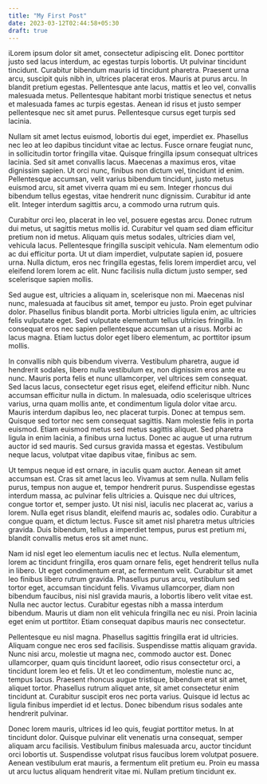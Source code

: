 ```yaml
---
title: "My First Post"
date: 2023-03-12T02:44:58+05:30
draft: true
---
```

iLorem ipsum dolor sit amet, consectetur adipiscing elit. Donec porttitor justo sed lacus interdum, ac egestas turpis lobortis. Ut pulvinar tincidunt tincidunt. Curabitur bibendum mauris id tincidunt pharetra. Praesent urna arcu, suscipit quis nibh in, ultrices placerat eros. Mauris at purus arcu. In blandit pretium egestas. Pellentesque ante lacus, mattis et leo vel, convallis malesuada metus. Pellentesque habitant morbi tristique senectus et netus et malesuada fames ac turpis egestas. Aenean id risus et justo semper pellentesque nec sit amet purus. Pellentesque cursus eget turpis sed lacinia.

Nullam sit amet lectus euismod, lobortis dui eget, imperdiet ex. Phasellus nec leo at leo dapibus tincidunt vitae ac lectus. Fusce ornare feugiat nunc, in sollicitudin tortor fringilla vitae. Quisque fringilla ipsum consequat ultrices lacinia. Sed sit amet convallis lacus. Maecenas a maximus eros, vitae dignissim sapien. Ut orci nunc, finibus non dictum vel, tincidunt id enim. Pellentesque accumsan, velit varius bibendum tincidunt, justo metus euismod arcu, sit amet viverra quam mi eu sem. Integer rhoncus dui bibendum tellus egestas, vitae hendrerit nunc dignissim. Curabitur id ante elit. Integer interdum sagittis arcu, a commodo urna rutrum quis.

Curabitur orci leo, placerat in leo vel, posuere egestas arcu. Donec rutrum dui metus, ut sagittis metus mollis id. Curabitur vel quam sed diam efficitur pretium non id metus. Aliquam quis metus sodales, ultricies diam vel, vehicula lacus. Pellentesque fringilla suscipit vehicula. Nam elementum odio ac dui efficitur porta. Ut ut diam imperdiet, vulputate sapien id, posuere urna. Nulla dictum, eros nec fringilla egestas, felis lorem imperdiet arcu, vel eleifend lorem lorem ac elit. Nunc facilisis nulla dictum justo semper, sed scelerisque sapien mollis.

Sed augue est, ultricies a aliquam in, scelerisque non mi. Maecenas nisl nunc, malesuada at faucibus sit amet, tempor eu justo. Proin eget pulvinar dolor. Phasellus finibus blandit porta. Morbi ultricies ligula enim, ac ultricies felis vulputate eget. Sed vulputate elementum tellus ultricies fringilla. In consequat eros nec sapien pellentesque accumsan ut a risus. Morbi ac lacus magna. Etiam luctus dolor eget libero elementum, ac porttitor ipsum mollis.

In convallis nibh quis bibendum viverra. Vestibulum pharetra, augue id hendrerit sodales, libero nulla vestibulum ex, non dignissim eros ante eu nunc. Mauris porta felis et nunc ullamcorper, vel ultrices sem consequat. Sed lacus lacus, consectetur eget risus eget, eleifend efficitur nibh. Nunc accumsan efficitur nulla in dictum. In malesuada, odio scelerisque ultrices varius, urna quam mollis ante, et condimentum ligula dolor vitae arcu. Mauris interdum dapibus leo, nec placerat turpis. Donec at tempus sem. Quisque sed tortor nec sem consequat sagittis. Nam molestie felis in porta euismod. Etiam euismod metus sed metus sagittis aliquet. Sed pharetra ligula in enim lacinia, a finibus urna luctus. Donec ac augue ut urna rutrum auctor id sed mauris. Sed cursus gravida massa et egestas. Vestibulum neque lacus, volutpat vitae dapibus vitae, finibus ac sem.

Ut tempus neque id est ornare, in iaculis quam auctor. Aenean sit amet accumsan est. Cras sit amet lacus leo. Vivamus at sem nulla. Nullam felis purus, tempus non augue et, tempor hendrerit purus. Suspendisse egestas interdum massa, ac pulvinar felis ultricies a. Quisque nec dui ultrices, congue tortor et, semper justo. Ut nisi nisl, iaculis nec placerat ac, varius a lorem. Nulla eget risus blandit, eleifend mauris ac, sodales odio. Curabitur a congue quam, et dictum lectus. Fusce sit amet nisl pharetra metus ultricies gravida. Duis bibendum, tellus a imperdiet tempus, purus est pretium mi, blandit convallis metus eros sit amet nunc.

Nam id nisl eget leo elementum iaculis nec et lectus. Nulla elementum, lorem ac tincidunt fringilla, eros quam ornare felis, eget hendrerit tellus nulla in libero. Ut eget condimentum erat, ac fermentum velit. Curabitur sit amet leo finibus libero rutrum gravida. Phasellus purus arcu, vestibulum sed tortor eget, accumsan tincidunt felis. Vivamus ullamcorper, diam non bibendum faucibus, nisi nisl gravida mauris, a lobortis libero velit vitae est. Nulla nec auctor lectus. Curabitur egestas nibh a massa interdum bibendum. Mauris ut diam non elit vehicula fringilla nec eu nisi. Proin lacinia eget enim ut porttitor. Etiam consequat dapibus mauris nec consectetur.

Pellentesque eu nisl magna. Phasellus sagittis fringilla erat id ultricies. Aliquam congue nec eros sed facilisis. Suspendisse mattis aliquam gravida. Nunc nisi arcu, molestie ut magna nec, commodo auctor est. Donec ullamcorper, quam quis tincidunt laoreet, odio risus consectetur orci, a tincidunt lorem leo et felis. Ut et leo condimentum, molestie nunc ac, tempus lacus. Praesent rhoncus augue tristique, bibendum erat sit amet, aliquet tortor. Phasellus rutrum aliquet ante, sit amet consectetur enim tincidunt at. Curabitur suscipit eros nec porta varius. Quisque id lectus ac ligula finibus imperdiet id et lectus. Donec bibendum risus sodales ante hendrerit pulvinar.

Donec lorem mauris, ultrices id leo quis, feugiat porttitor metus. In at tincidunt dolor. Quisque pulvinar elit venenatis urna consequat, semper aliquam arcu facilisis. Vestibulum finibus malesuada arcu, auctor tincidunt orci lobortis ut. Suspendisse volutpat risus faucibus lorem volutpat posuere. Aenean vestibulum erat mauris, a fermentum elit pretium eu. Proin eu massa ut arcu luctus aliquam hendrerit vitae mi. Nullam pretium tincidunt ex.
